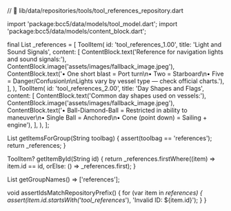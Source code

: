 // 📄 lib/data/repositories/tools/tool_references_repository.dart

import 'package:bcc5/data/models/tool_model.dart';
import 'package:bcc5/data/models/content_block.dart';

final List<ToolItem> _references = [
  ToolItem(
    id: 'tool_references_1.00',
    title: 'Light and Sound Signals',
    content: [
      ContentBlock.text('Reference for navigation lights and sound signals:'),
      ContentBlock.image('assets/images/fallback_image.jpeg'),
      ContentBlock.text('• One short blast = Port turn\n• Two = Starboard\n• Five = Danger/Confusion\n\nLights vary by vessel type — check official charts.'),
    ],
  ),
  ToolItem(
    id: 'tool_references_2.00',
    title: 'Day Shapes and Flags',
    content: [
      ContentBlock.text('Common day shapes used on vessels:'),
      ContentBlock.image('assets/images/fallback_image.jpeg'),
      ContentBlock.text('• Ball-Diamond-Ball = Restricted in ability to maneuver\n• Single Ball = Anchored\n• Cone (point down) = Sailing + engine'),
    ],
  ),
];

List<ToolItem> getItemsForGroup(String toolbag) {
  assert(toolbag == 'references');
  return _references;
}

ToolItem? getItemById(String id) {
  return _references.firstWhere((item) => item.id == id, orElse: () => _references.first);
}

List<String> getGroupNames() => ['references'];

void assertIdsMatchRepositoryPrefix() {
  for (var item in _references) {
    assert(item.id.startsWith('tool_references_'), 'Invalid ID: ${item.id}');
  }
}
